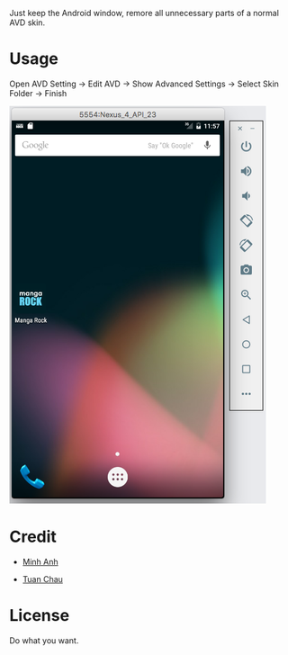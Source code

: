 Just keep the Android window, remore all unnecessary parts of a normal AVD skin.

# Usage

Open AVD Setting -> Edit AVD -> Show Advanced Settings -> Select Skin Folder -> Finish

![](https://github.com/tuanchauict/AvdSkin/raw/master/samples/screenshot0.png)

# Credit

* [Minh Anh](https://github.com/minhanhhere)

* [Tuan Chau](https://github.com/tuanchauict)

# License

Do what you want.
